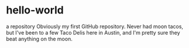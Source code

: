 # hello-world
a repository
Obviously my first GitHub repository.  Never had moon tacos, but I've been to a few Taco Delis here in Austin, and I'm pretty sure they beat anything on the moon.
